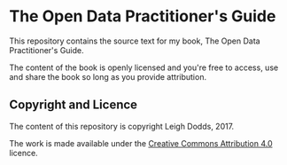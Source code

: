 # The Open Data Practitioner's Guide

This repository contains the source text for my book, The Open Data Practitioner's Guide.

The content of the book is openly licensed and you're free to access, use and share the 
book so long as you provide attribution. 

## Copyright and Licence

The content of this repository is copyright Leigh Dodds, 2017.

The work is made available under the [Creative Commons Attribution 4.0](https://creativecommons.org/licenses/by/4.0/) 
licence.

